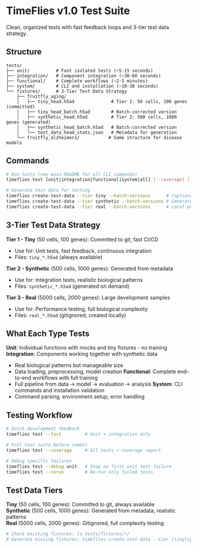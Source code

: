# TimeFlies v1.0 Test Suite

Clean, organized tests with fast feedback loops and 3-tier test data strategy.

## Structure

```
tests/
├── unit/          # Fast isolated tests (~5-15 seconds)
├── integration/   # Component integration (~30-60 seconds)
├── functional/    # Complete workflows (~2-5 minutes)
├── system/        # CLI and installation (~10-30 seconds)
└── fixtures/      # 3-Tier Test Data Strategy
    ├── fruitfly_aging/
    │   ├── tiny_head.h5ad              # Tier 1: 50 cells, 100 genes (committed)
    │   ├── tiny_head_batch.h5ad        # Batch-corrected version
    │   ├── synthetic_head.h5ad         # Tier 2: 500 cells, 1000 genes (generated)
    │   ├── synthetic_head_batch.h5ad   # Batch-corrected version  
    │   └── test_data_head_stats.json   # Metadata for generation
    └── fruitfly_alzheimers/           # Same structure for disease models
```

## Commands

```bash
# Run tests (see main README for all CLI commands)
timeflies test [unit|integration|functional|system|all] [--coverage] [--fast] [--debug] [--rerun]

# Generate test data for testing
timeflies create-test-data --tier tiny --batch-versions      # (optional - already committed)
timeflies create-test-data --tier synthetic --batch-versions # Generated on demand  
timeflies create-test-data --tier real --batch-versions      # Local performance testing
```

## 3-Tier Test Data Strategy

**Tier 1 - Tiny** (50 cells, 100 genes): Committed to git, fast CI/CD
- Use for: Unit tests, fast feedback, continuous integration
- Files: `tiny_*.h5ad` (always available)

**Tier 2 - Synthetic** (500 cells, 1000 genes): Generated from metadata  
- Use for: Integration tests, realistic biological patterns
- Files: `synthetic_*.h5ad` (generated on demand)

**Tier 3 - Real** (5000 cells, 2000 genes): Large development samples
- Use for: Performance testing, full biological complexity
- Files: `real_*.h5ad` (gitignored, created locally)

## What Each Type Tests

**Unit**: Individual functions with mocks and tiny fixtures - no training  
**Integration**: Components working together with synthetic data
- Real biological patterns but manageable size
- Data loading, preprocessing, model creation
**Functional**: Complete end-to-end workflows with full training
- Full pipeline from data → model → evaluation → analysis
**System**: CLI commands and installation validation
- Command parsing, environment setup, error handling

## Testing Workflow

```bash
# Quick development feedback
timeflies test --fast         # Unit + integration only

# Full test suite before commit
timeflies test --coverage     # All tests + coverage report

# Debug specific failures
timeflies test --debug unit   # Stop on first unit test failure
timeflies test --rerun        # Re-run only failed tests
```

## Test Data Tiers

**Tiny** (50 cells, 100 genes): Committed to git, always available  
**Synthetic** (500 cells, 1000 genes): Generated from metadata, realistic patterns  
**Real** (5000 cells, 2000 genes): Gitignored, full complexity testing  

```bash
# Check existing fixtures: ls tests/fixtures/*/
# Generate missing fixtures: timeflies create-test-data --tier [tiny|synthetic|real]
```